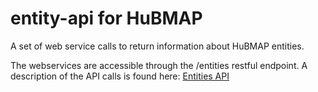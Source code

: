 # entity-api for HuBMAP
A set of web service calls to return information about HuBMAP entities.

The webservices are accessible through the /entities restful endpoint.
A description of the API calls is found here: [Entities API](https://drive.google.com/open?id=16C5vINOV53mKO5hIpFycbSdETsi6SIYd2FzB4Py2jBI)
